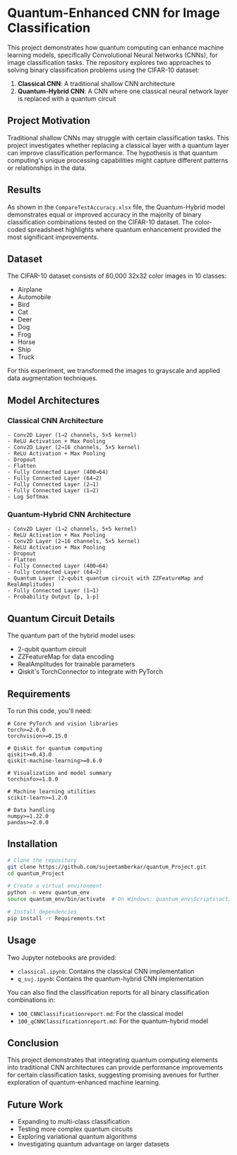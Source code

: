 # Quantum-Enhanced CNN for Image Classification

This project demonstrates how quantum computing can enhance machine learning models, specifically Convolutional Neural Networks (CNNs), for image classification tasks. The repository explores two approaches to solving binary classification problems using the CIFAR-10 dataset:

1. **Classical CNN**: A traditional shallow CNN architecture
2. **Quantum-Hybrid CNN**: A CNN where one classical neural network layer is replaced with a quantum circuit

## Project Motivation

Traditional shallow CNNs may struggle with certain classification tasks. This project investigates whether replacing a classical layer with a quantum layer can improve classification performance. The hypothesis is that quantum computing's unique processing capabilities might capture different patterns or relationships in the data.

## Results

As shown in the `CompareTestAccuracy.xlsx` file, the Quantum-Hybrid model demonstrates equal or improved accuracy in the majority of binary classification combinations tested on the CIFAR-10 dataset. The color-coded spreadsheet highlights where quantum enhancement provided the most significant improvements.

## Dataset

The CIFAR-10 dataset consists of 60,000 32x32 color images in 10 classes:
- Airplane
- Automobile
- Bird
- Cat
- Deer
- Dog
- Frog
- Horse
- Ship
- Truck

For this experiment, we transformed the images to grayscale and applied data augmentation techniques.

## Model Architectures

### Classical CNN Architecture
```
- Conv2D Layer (1→2 channels, 5×5 kernel)
- ReLU Activation + Max Pooling
- Conv2D Layer (2→16 channels, 5×5 kernel)
- ReLU Activation + Max Pooling
- Dropout
- Flatten
- Fully Connected Layer (400→64)
- Fully Connected Layer (64→2)
- Fully Connected Layer (2→1)
- Fully Connected Layer (1→2)
- Log Softmax
```

### Quantum-Hybrid CNN Architecture
```
- Conv2D Layer (1→2 channels, 5×5 kernel)
- ReLU Activation + Max Pooling
- Conv2D Layer (2→16 channels, 5×5 kernel)
- ReLU Activation + Max Pooling
- Dropout
- Flatten
- Fully Connected Layer (400→64)
- Fully Connected Layer (64→2)
- Quantum Layer (2-qubit quantum circuit with ZZFeatureMap and RealAmplitudes)
- Fully Connected Layer (1→1)
- Probability Output [p, 1-p]
```

## Quantum Circuit Details

The quantum part of the hybrid model uses:
- 2-qubit quantum circuit
- ZZFeatureMap for data encoding
- RealAmplitudes for trainable parameters
- Qiskit's TorchConnector to integrate with PyTorch

## Requirements

To run this code, you'll need:

```
# Core PyTorch and vision libraries
torch>=2.0.0
torchvision>=0.15.0

# Qiskit for quantum computing
qiskit>=0.43.0
qiskit-machine-learning>=0.6.0

# Visualization and model summary
torchinfo>=1.8.0

# Machine learning utilities
scikit-learn>=1.2.0

# Data handling
numpy>=1.22.0
pandas>=2.0.0
```

## Installation

```bash
# Clone the repository
git clone https://github.com/sujeetamberkar/quantum_Project.git
cd quantum_Project

# Create a virtual environment
python -m venv quantum_env
source quantum_env/bin/activate  # On Windows: quantum_env\Scripts\activate

# Install dependencies
pip install -r Requirements.txt
```

## Usage

Two Jupyter notebooks are provided:
- `classical.ipynb`: Contains the classical CNN implementation
- `q_suj.ipynb`: Contains the quantum-hybrid CNN implementation

You can also find the classification reports for all binary classification combinations in:
- `100_CNNClassificationreport.md`: For the classical model
- `100_qCNNClassificationreport.md`: For the quantum-hybrid model

## Conclusion

This project demonstrates that integrating quantum computing elements into traditional CNN architectures can provide performance improvements for certain classification tasks, suggesting promising avenues for further exploration of quantum-enhanced machine learning.

## Future Work

- Expanding to multi-class classification
- Testing more complex quantum circuits
- Exploring variational quantum algorithms
- Investigating quantum advantage on larger datasets
